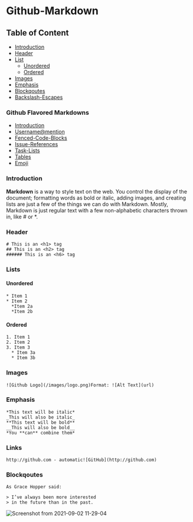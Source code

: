 # Github-Markdown

## Table of Content

- [Introduction](#introduction)
- [Header](#Header)
- [List](#List)
  - [Unordered](#unordered)
  - [Ordered](#Ordered) 
- [Images](#Image)
- [Emphasis](#Emphasis)
- [Blockqoutes](#Blockqoutes)
- [Backslash-Escapes](#Backslash-Escapes)

### Github Flavored Markdowns

- [Introduction](#introduction)
- [Username@mention](#Username@mention)
- [Fenced-Code-Blocks](#Fenced-Code-Blocks)
- [Issue-References](#Issue-References)
- [Task-Lists](#Task-List)
- [Tables](#Tables)
- [Emoji](#Emoji)

### Introduction

**Markdown** is a way to style text on the web. You control the display of the document; formatting words as
bold or italic, adding images, and creating lists are just a few of the things we can do with Markdown. Mostly,
Markdown is just regular text with a few non-alphabetic characters thrown in, like # or *.

### Header

```Text
# This is an <h1> tag
## This is an <h2> tag
###### This is an <h6> tag
```
### Lists

#### Unordered

```Text
* Item 1
* Item 2
  *Item 2a
  *Item 2b
```
#### Ordered

```Text
1. Item 1
2. Item 2
3. Item 3
  * Item 3a
  * Item 3b
```

### Images

```Text
![Github Logo](/images/logo.png)Format: ![Alt Text](url)
````

### Emphasis

```Text
*This text will be italic*
_This will also be italic_
**This text will be bold**
__This will also be bold__
*You **can** combine them*
```

### Links

```Text
http://github.com - automatic![GitHub](http://github.com)
```

### Blockqoutes

```Text
As Grace Hopper said:

> I’ve always been more interested
> in the future than in the past.
``` 
![Screenshot from 2021-09-02 11-29-04](https://user-images.githubusercontent.com/37219226/131828485-0ee8cf23-b713-44ac-a987-14135da81d3e.png)

